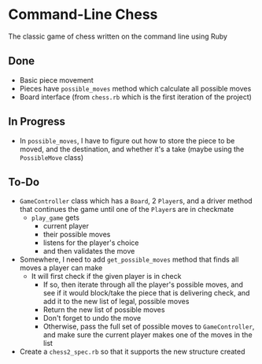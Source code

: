 # Command-Line Chess
The classic game of chess written on the command line using Ruby

## Done
- Basic piece movement
- Pieces have `possible_moves` method which calculate all possible moves
- Board interface (from `chess.rb` which is the first iteration of the project)

## In Progress
- In `possible_moves`, I have to figure out how to store the piece to be moved, and the destination, and whether it's a take (maybe using the `PossibleMove` class)

## To-Do
- `GameController` class which has a `Board`, 2 `Player`s, and a driver method that continues the game until one of the `Player`s are in checkmate
  - `play_game` gets 
    - current player
    - their possible moves
    - listens for the player's choice
    - and then validates the move
- Somewhere, I need to add `get_possible_moves` method that finds all moves a player can make
  - It will first check if the given player is in check
    - If so, then iterate through all the player's possible moves, and see if it would block/take the piece that is delivering check, and add it to the new list of legal, possible moves
    - Return the new list of possible moves
    - Don't forget to undo the move
    - Otherwise, pass the full set of possible moves to `GameController`, and make sure the current player makes one of the moves in the list
- Create a `chess2_spec.rb` so that it supports the new structure created
